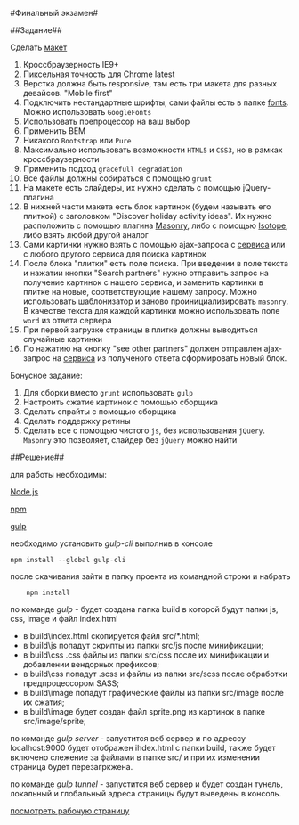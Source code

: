 #Финальный экзамен#


##Задание##

Сделать [макет](/js_final_exam/design/)

1. Кроссбраузерность IE9+
2. Пиксельная точность для Chrome latest
3. Верстка должна быть responsive, там есть три макета для разных девайсов. "Mobile first"
4. Подключить нестандартные шрифты, сами файлы есть в папке [fonts](/js_final_exam/design/fonts/). Можно использовать `GoogleFonts`
5. Использовать препроцессор на ваш выбор
6. Применить BEM
7. Никакого `Bootstrap` или `Pure`
8. Максимально использовать возможности `HTML5` и `CSS3`, но в рамках кроссбраузерности
9. Применить подход `gracefull degradation`
10. Все файлы должны собираться с помощью `grunt`
11. На макете есть слайдеры, их нужно сделать с помощью jQuery-плагина
12. В нижней части макета есть блок картинок (будем называть его плиткой) с заголовком "Discover holiday activity ideas". Их нужно расположить с помощью плагина [Masonry](http://masonry.desandro.com/), либо с помощью [Isotope](http://isotope.metafizzy.co/), либо взять любой другой аналог
13. Сами картинки нужно взять с помощью ajax-запроса с [сервиса](http://pixplorer.co.uk/) или с любого другого сервиса для поиска картинок
14. После блока "плитки" есть поле поиска. При введении в поле текста и нажатии кнопки "Search partners" нужно отправить запрос на получение картинок с нашего сервиса, и заменить картинки в плитке на новые, соответствующие нашему запросу. Можно использовать шаблонизатор и заново проинициализировать `masonry`. В качестве текста для каждой картинки можно использовать поле `word` из ответа сервера
15. При первой загрузке страницы в плитке должны выводиться случайные картинки
16. По нажатию на кнопку "see other partners" должен отправлен ajax-запрос на [сервиса](https://randomuser.me/) из полученого ответа сформировать новый блок.


Бонусное задание:

1. Для сборки вместо `grunt` использовать `gulp`
2. Настроить сжатие картинок с помощью сборщика
3. Сделать спрайты с помощью сборщика
4. Сделать поддержку ретины
5. Сделать все с помощью чистого `js`, без использования `jQuery`. `Masonry` это позволяет, слайдер без `jQuery` можно найти

##Решение##

для работы необходимы:

[Node.js](https://nodejs.org/en/)

[npm](https://www.npmjs.com/)

[gulp](http://gulpjs.com/)

необходимо установить *gulp-cli* выполнив в консоле

	npm install --global gulp-cli

после скачивания зайти в папку проекта из командной строки и набрать

		npm install

по команде *gulp* - будет создана папка build в которой будут папки js, css, image и  файл index.html

* в build\index.html скопируется файл  src/*.html;
* в build\js попадут скрипты из папки src/js после  минификации;
* в build\css   .css файлы  из папки src/css после их минификации и добавлении вендорных префиксов;
* в build\css  попадут .scss и  файлы  из папки src/scss после обработки предпроцессором SASS;
* в build\image  попадут графические файлы  из папки src/image после их сжатия;
* в build\image будет создан файл sprite.png из картинок в папке  src/image/sprite;

по команде *gulp server* - запустится веб сервер и по адрессу localhost:9000 будет отображен ihdex.html с папки build, также будет включено слежение за файлами в папке src/ и при их изменении страница будет перезагркжена.

по команде *gulp tunnel* - запустится веб сервер и будет создан тунель, локальный и глобальный адреса страницы будут выведены в консоль.

[посмотреть рабочую страницу](http://kosty2979.github.io/js/js_19/index.html)
